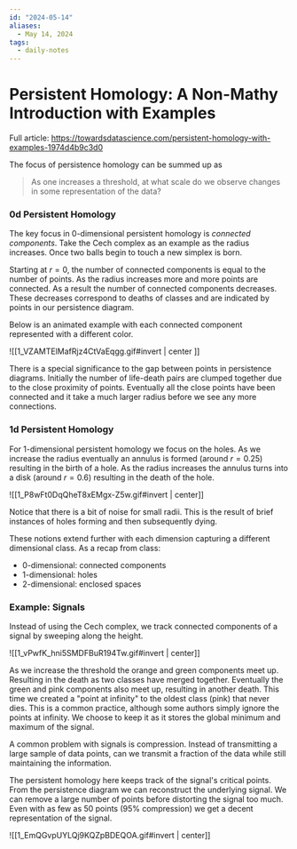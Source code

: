 ```yaml
---
id: "2024-05-14"
aliases:
  - May 14, 2024
tags:
  - daily-notes
---
```


# Persistent Homology: A Non-Mathy Introduction with Examples 

Full article: https://towardsdatascience.com/persistent-homology-with-examples-1974d4b9c3d0

The focus of persistence homology can be summed up as

> As one increases a threshold, at what scale do we observe changes in some representation of the data?

### 0d Persistent Homology

The key focus in 0-dimensional persistent homology is *connected components*. Take the Cech complex as an example as the radius increases. Once two balls begin to touch a new simplex is born. 

Starting at $r=0$, the number of connected components is equal to the number of points. As the radius increases more and more points are connected. As a result the number of connected components decreases. These decreases correspond to deaths of classes and are indicated by points in our persistence diagram.

Below is an animated example with each connected component represented with a different color.

![[1_VZAMTElMafRjz4CtVaEqgg.gif#invert | center ]]

There is a special significance to the gap between points in persistence diagrams. Initially the number of life-death pairs are clumped together due to the close proximity of points. Eventually all the close points have been connected and it take a much larger radius before we see any more connections.

### 1d Persistent Homology

For 1-dimensional persistent homology we focus on the holes. As we increase the radius eventually an annulus is formed (around $r=0.25$) resulting in the birth of a hole. As the radius increases the annulus turns into a disk (around $r=0.6$) resulting in the death of the hole.

![[1_P8wFt0DqQheT8xEMgx-Z5w.gif#invert | center]]

Notice that there is a bit of noise for small radii. This is the result of brief instances of holes forming and then subsequently dying.

These notions extend further with each dimension capturing a different dimensional class. As a recap from class:

- 0-dimensional: connected components
- 1-dimensional: holes
- 2-dimensional: enclosed spaces

### Example: Signals

Instead of using the Cech complex, we track connected components of a signal by sweeping along the height.

![[1_vPwfK_hni5SMDFBuR194Tw.gif#invert | center]]

As we increase the threshold the orange and green components meet up. Resulting in the death as two classes have merged together. Eventually the green and pink components also meet up, resulting in another death. This time we created a "point at infinity" to the oldest class (pink) that never dies. This is a common practice, although some authors simply ignore the points at infinity. We choose to keep it as it stores the global minimum and maximum of the signal.

A common problem with signals is compression. Instead of transmitting a large sample of data points, can we transmit a fraction of the data while still maintaining the information.

The persistent homology here keeps track of the signal's critical points. From the persistence diagram we can reconstruct the underlying signal. We can remove a large number of points before distorting the signal too much. Even with as few as 50 points (95% compression) we get a decent representation of the signal.

![[1_EmQGvpUYLQj9KQZpBDEQOA.gif#invert | center]]



